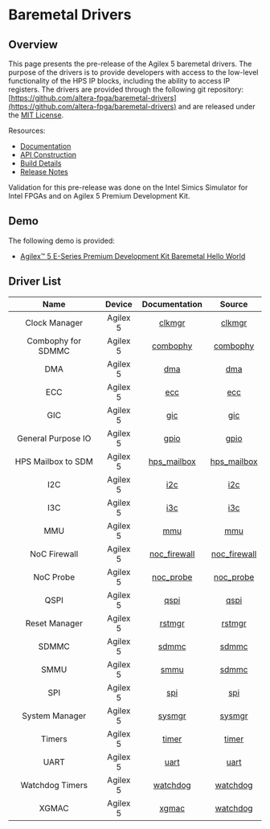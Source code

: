 # Baremetal Drivers

## Overview

This page presents the pre-release of the Agilex 5 baremetal drivers. The purpose of the drivers is to provide developers with access to the low-level functionality of the HPS IP blocks, including the ability to access IP registers. The drivers are provided through the following git repository: [https://github.com/altera-fpga/baremetal-drivers](https://github.com/altera-fpga/baremetal-drivers) and  are released under the [MIT License](https://github.com/altera-fpga/baremetal-drivers/blob/QPDS25.1_REL_GSRD_PR/LICENSE). 

Resources:

* [Documentation](https://github.com/altera-fpga/baremetal-drivers/blob/QPDS25.1_REL_GSRD_PR/DOCUMENTATION.md)
* [API Construction](https://github.com/altera-fpga/baremetal-drivers/blob/QPDS25.1_REL_GSRD_PR/DESIGN.md)
* [Build Details](https://github.com/altera-fpga/baremetal-drivers/blob/QPDS25.1_REL_GSRD_PR/BUILD.md)
* [Release Notes](https://github.com/altera-fpga/baremetal-drivers/releases/tag/QPDS25.1_REL_GSRD_PR)

Validation for this pre-release was done on the Intel Simics Simulator for Intel FPGAs and on Agilex 5 Premium Development Kit.

## Demo

The following demo is provided:

 * [Agilex™ 5 E-Series Premium Development Kit Baremetal Hello World](https://altera-fpga.github.io/rel-25.1/baremetal-embedded/agilex-5/e-series/premium/ug-baremetal-agx5e-premium/)

## Driver List
 
| **Name** | Device | Documentation | Source |
| :--:|:--:|:--:|:--:|
|Clock Manager|Agilex 5|[clkmgr](https://github.com/altera-fpga/baremetal-drivers/blob/QPDS25.1_REL_GSRD_PR/inc/clkmgr/clkmgr.md)|[clkmgr](https://github.com/altera-fpga/baremetal-drivers/tree/QPDS25.1_REL_GSRD_PR/src/clkmgr)|
|Combophy for SDMMC|Agilex 5|[combophy](https://github.com/altera-fpga/baremetal-drivers/blob/QPDS25.1_REL_GSRD_PR/inc/combophy/combophy.md)|[combophy](https://github.com/altera-fpga/baremetal-drivers/tree/QPDS25.1_REL_GSRD_PR/src/combophy)|
|DMA|Agilex 5|[dma](https://github.com/altera-fpga/baremetal-drivers/blob/QPDS25.1_REL_GSRD_PR/inc/dma/dma.md)|[dma](https://github.com/altera-fpga/baremetal-drivers/tree/QPDS25.1_REL_GSRD_PR/src/dma)|
|ECC|Agilex 5|[ecc](https://github.com/altera-fpga/baremetal-drivers/blob/QPDS25.1_REL_GSRD_PR/inc/ecc/ecc.md)|[ecc](https://github.com/altera-fpga/baremetal-drivers/tree/QPDS25.1_REL_GSRD_PR/src/ecc)|
|GIC|Agilex 5|[gic](https://github.com/altera-fpga/baremetal-drivers/blob/QPDS25.1_REL_GSRD_PR/inc/gic/gic.md)|[gic](https://github.com/altera-fpga/baremetal-drivers/tree/QPDS25.1_REL_GSRD_PR/src/gic)|
|General Purpose IO|Agilex 5|[gpio](https://github.com/altera-fpga/baremetal-drivers/blob/QPDS25.1_REL_GSRD_PR/inc/gpio/gpio.md)|[gpio](https://github.com/altera-fpga/baremetal-drivers/tree/QPDS25.1_REL_GSRD_PR/src/gpio)|
|HPS Mailbox to SDM|Agilex 5|[hps_mailbox](https://github.com/altera-fpga/baremetal-drivers/blob/QPDS25.1_REL_GSRD_PR/inc/hps_mailbox/hps_mailbox.md)|[hps_mailbox](https://github.com/altera-fpga/baremetal-drivers/tree/QPDS25.1_REL_GSRD_PR/src/hps_mailbox)|
|I2C|Agilex 5|[i2c](https://github.com/altera-fpga/baremetal-drivers/blob/QPDS25.1_REL_GSRD_PR/inc/i2c/i2c.md)|[i2c](https://github.com/altera-fpga/baremetal-drivers/tree/QPDS25.1_REL_GSRD_PR/src/i2c)|
|I3C|Agilex 5|[i3c](https://github.com/altera-fpga/baremetal-drivers/blob/QPDS25.1_REL_GSRD_PR/inc/i3c/i3c.md)|[i3c](https://github.com/altera-fpga/baremetal-drivers/tree/QPDS25.1_REL_GSRD_PR/src/i3c)|
|MMU|Agilex 5|[mmu](https://github.com/altera-fpga/baremetal-drivers/blob/QPDS25.1_REL_GSRD_PR/inc/mmu/mmu.md)|[mmu](https://github.com/altera-fpga/baremetal-drivers/tree/QPDS25.1_REL_GSRD_PR/src/mmu)|
|NoC Firewall|Agilex 5|[noc_firewall](https://github.com/altera-fpga/baremetal-drivers/blob/QPDS25.1_REL_GSRD_PR/inc/noc_firewall/noc_firewall.md)|[noc_firewall](https://github.com/altera-fpga/baremetal-drivers/tree/QPDS25.1_REL_GSRD_PR/src/noc_firewall)|
|NoC Probe|Agilex 5|[noc_probe](https://github.com/altera-fpga/baremetal-drivers/blob/QPDS25.1_REL_GSRD_PR/inc/noc_probe/noc_probe.md)|[noc_probe](https://github.com/altera-fpga/baremetal-drivers/tree/QPDS25.1_REL_GSRD_PR/src/noc_probe)|
|QSPI|Agilex 5|[qspi](https://github.com/altera-fpga/baremetal-drivers/blob/QPDS25.1_REL_GSRD_PR/inc/qspi/qspi.md)|[qspi](https://github.com/altera-fpga/baremetal-drivers/tree/QPDS25.1_REL_GSRD_PR/src/qspi)|
|Reset Manager|Agilex 5|[rstmgr](https://github.com/altera-fpga/baremetal-drivers/blob/QPDS25.1_REL_GSRD_PR/inc/rstmgr/rstmgr.md)|[rstmgr](https://github.com/altera-fpga/baremetal-drivers/tree/QPDS25.1_REL_GSRD_PR/src/rstmgr)|
|SDMMC|Agilex 5|[sdmmc](https://github.com/altera-fpga/baremetal-drivers/blob/QPDS25.1_REL_GSRD_PR/inc/sdmmc/sdmmc.md)|[sdmmc](https://github.com/altera-fpga/baremetal-drivers/tree/QPDS25.1_REL_GSRD_PR/src/sdmmc)|
|SMMU|Agilex 5|[smmu](https://github.com/altera-fpga/baremetal-drivers/blob/QPDS25.1_REL_GSRD_PR/inc/smmu/smmu.md)|[sdmmc](https://github.com/altera-fpga/baremetal-drivers/tree/QPDS25.1_REL_GSRD_PR/src/smmu)|
|SPI|Agilex 5|[spi](https://github.com/altera-fpga/baremetal-drivers/blob/QPDS25.1_REL_GSRD_PR/inc/spi/spi.md)|[spi](https://github.com/altera-fpga/baremetal-drivers/tree/QPDS25.1_REL_GSRD_PR/src/spi)|
|System Manager|Agilex 5|[sysmgr](https://github.com/altera-fpga/baremetal-drivers/blob/QPDS25.1_REL_GSRD_PR/inc/sysmgr/sysmgr.md)|[sysmgr](https://github.com/altera-fpga/baremetal-drivers/tree/QPDS25.1_REL_GSRD_PR/src/sysmgr)|
|Timers|Agilex 5|[timer](https://github.com/altera-fpga/baremetal-drivers/blob/QPDS25.1_REL_GSRD_PR/inc/timer/timer.md)|[timer](https://github.com/altera-fpga/baremetal-drivers/tree/QPDS25.1_REL_GSRD_PR/src/timer)|
|UART|Agilex 5|[uart](https://github.com/altera-fpga/baremetal-drivers/blob/QPDS25.1_REL_GSRD_PR/inc/uart/uart.md)|[uart](https://github.com/altera-fpga/baremetal-drivers/tree/QPDS25.1_REL_GSRD_PR/src/uart)|
|Watchdog Timers|Agilex 5|[watchdog](https://github.com/altera-fpga/baremetal-drivers/blob/QPDS25.1_REL_GSRD_PR/inc/watchdog/watchdog.md)|[watchdog](https://github.com/altera-fpga/baremetal-drivers/tree/QPDS25.1_REL_GSRD_PR/src/watchdog)|
|XGMAC|Agilex 5|[xgmac](https://github.com/altera-fpga/baremetal-drivers/blob/QPDS25.1_REL_GSRD_PR/inc/xgmac/xgmac.md)|[watchdog](https://github.com/altera-fpga/baremetal-drivers/tree/QPDS25.1_REL_GSRD_PR/src/xgmac)|